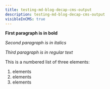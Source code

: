 ```yaml
---
title: testing-md-blog-decap-cms-output
description: testing-md-blog-decap-cms-output
visibleInCMS: true
---
```

**First paragraph is in bold**

*Second paragraph is in italics*

*Third paragraph is in regular text*

This is a numbered list of three elements:
1. elements
2. elements
3. elements
